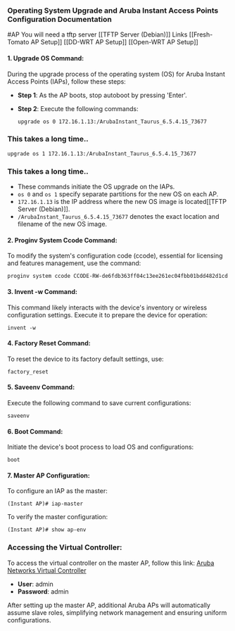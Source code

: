 ### Operating System Upgrade and Aruba Instant Access Points Configuration Documentation
#AP 
You will need a tftp server [[TFTP Server (Debian)]]
Links [[Fresh-Tomato AP Setup]] [[DD-WRT AP Setup]] [[Open-WRT AP Setup]] 

#### 1. Upgrade OS Command:

During the upgrade process of the operating system (OS) for Aruba Instant Access Points (IAPs), follow these steps:

- **Step 1**: As the AP boots, stop autoboot by pressing 'Enter'.
- **Step 2**: Execute the following commands:

  ```
  upgrade os 0 172.16.1.13:/ArubaInstant_Taurus_6.5.4.15_73677
  ```
### This takes a long time..

  ```
  upgrade os 1 172.16.1.13:/ArubaInstant_Taurus_6.5.4.15_73677
  ```
### This takes a long time..

  - These commands initiate the OS upgrade on the IAPs.
  - `os 0` and `os 1` specify separate partitions for the new OS on each AP.
  - `172.16.1.13` is the IP address where the new OS image is located[[TFTP Server (Debian)]].
  - `/ArubaInstant_Taurus_6.5.4.15_73677` denotes the exact location and filename of the new OS image.

#### 2. Proginv System Ccode Command:

To modify the system's configuration code (ccode), essential for licensing and features management, use the command:
```
proginv system ccode CCODE-RW-de6fdb363ff04c13ee261ec04fbb01bdd482d1cd
```

#### 3. Invent -w Command:

This command likely interacts with the device's inventory or wireless configuration settings. Execute it to prepare the device for operation:
```
invent -w
```

#### 4. Factory Reset Command:

To reset the device to its factory default settings, use:
```
factory_reset
```

#### 5. Saveenv Command:

Execute the following command to save current configurations:
```
saveenv
```

#### 6. Boot Command:

Initiate the device's boot process to load OS and configurations:
```
boot
```

#### 7. Master AP Configuration:

To configure an IAP as the master:
```
(Instant AP)# iap-master
```
To verify the master configuration:
```
(Instant AP)# show ap-env
```

### Accessing the Virtual Controller:

To access the virtual controller on the master AP, follow this link: [Aruba Networks Virtual Controller](https://setmeup.arubanetworks.com:4343/#home)

- **User**: admin
- **Password**: admin

After setting up the master AP, additional Aruba APs will automatically assume slave roles, simplifying network management and ensuring uniform configurations.